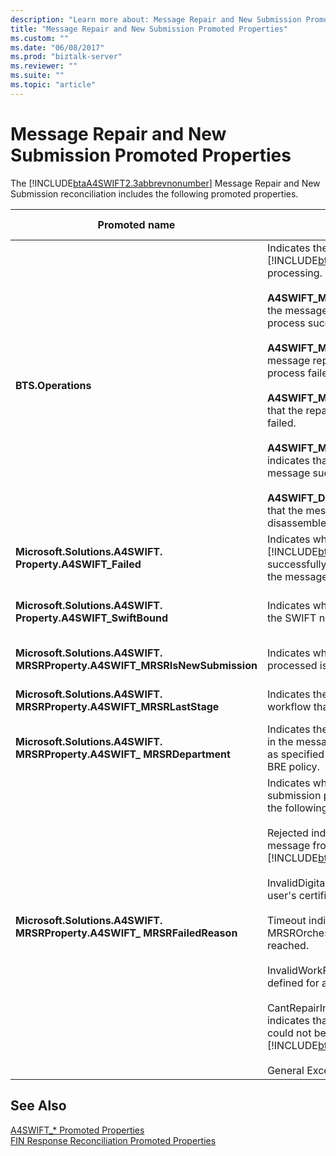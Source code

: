 ```yaml
---
description: "Learn more about: Message Repair and New Submission Promoted Properties"
title: "Message Repair and New Submission Promoted Properties"
ms.custom: ""
ms.date: "06/08/2017"
ms.prod: "biztalk-server"
ms.reviewer: ""
ms.suite: ""
ms.topic: "article"
---
```

# Message Repair and New Submission Promoted Properties
The [!INCLUDE[btaA4SWIFT2.3abbrevnonumber](../../includes/btaa4swift2-3abbrevnonumber-md.md)] Message Repair and New Submission reconciliation includes the following promoted properties.  


|                               Promoted name                               |                                                                                                                                                                                                                                                                                                                                                                                                    Description                                                                                                                                                                                                                                                                                                                                                                                                     | Data type |                                                                                                   Value range                                                                                                   |                                                                                                                                                                            Usage example                                                                                                                                                                            |
|---------------------------------------------------------------------------|--------------------------------------------------------------------------------------------------------------------------------------------------------------------------------------------------------------------------------------------------------------------------------------------------------------------------------------------------------------------------------------------------------------------------------------------------------------------------------------------------------------------------------------------------------------------------------------------------------------------------------------------------------------------------------------------------------------------------------------------------------------------------------------------------------------------|-----------|-----------------------------------------------------------------------------------------------------------------------------------------------------------------------------------------------------------------|---------------------------------------------------------------------------------------------------------------------------------------------------------------------------------------------------------------------------------------------------------------------------------------------------------------------------------------------------------------------|
|                            **BTS.Operations**                             |                                        Indicates the state of [!INCLUDE[btsBizTalkServerNoVersion](../../includes/btsbiztalkservernoversion-md.md)] processing. Can be one of the following:<br /><br /> **A4SWIFT_MrsrCompleted** indicates that the message repair and new submission process succeeded.<br /><br /> **A4SWIFT_MrsrFailed** indicates that the message repair and new submission process failed.<br /><br /> **A4SWIFT_MrsrUnparsedFailed** indicates that the repair of an unparsed message failed.<br /><br /> **A4SWIFT_MrsrUnparsedComplete** indicates that the repair of an unparsed message succeeded.<br /><br /> **A4SWIFT_DasmMarkedAsFailed** indicates that the message failed processing in the disassembler stage of the receive pipeline.                                         |  String   |                      -   A4SWIFT_MrsrCompleted<br />-   A4SWIFT_MrsrFailed<br />-   A4SWIFT_MrsrUnparsedFailed<br />-   A4SWIFT_MrsrUnparsedCompleted<br />-   A4SWIFT_DasmMarkedAsFailed                       | When the MrsrRepair orchestration receives a repaired unparsed message after the repair, it sets the **BTS.Operation** property to "A4SWIFT_MRSRCompleted" and the **A4SWIFT_Failed** property to False, and then routes the message to the MessageBox. These properties ensure that the repaired unparsed message does not enter the message repair process again. |
|         **Microsoft.Solutions.A4SWIFT. Property.A4SWIFT_Failed**          |                                                                                                                                                                                                                                                                                                                         Indicates whether [!INCLUDE[btaA4SWIFT2.3abbrevnonumber](../../includes/btaa4swift2-3abbrevnonumber-md.md)] successfully or unsuccessfully processed the message.                                                                                                                                                                                                                                                                                                                          |  Boolean  |                                                                                                   True, False                                                                                                   |                                                                                                                         Used by the MrsrRepair orchestration to subscribe only to messages from the MessageBox that have failed validation.                                                                                                                         |
|       **Microsoft.Solutions.A4SWIFT. Property.A4SWIFT_SwiftBound**        |                                                                                                                                                                                                                                                                                                                                                                           Indicates whether the message is bound for the SWIFT network.                                                                                                                                                                                                                                                                                                                                                                            |  Boolean  |                                                                                                   True, False                                                                                                   |                                                                                                                    Used by the MrsrRepair orchestration to subscribe only to messages from the MessageBox that are bound for the SWIFT network.                                                                                                                     |
| **Microsoft.Solutions.A4SWIFT. MRSRProperty.A4SWIFT_MRSRIsNewSubmission** |                                                                                                                                                                                                                                                                                                                                                                         Indicates whether the message being processed is a new submission.                                                                                                                                                                                                                                                                                                                                                                         |  Boolean  |                                                                                                   True, False                                                                                                   |                                                                                                                        Used by the MrsrRepair orchestration to indicate that a message has been created in the Create stage of the workflow.                                                                                                                        |
|    **Microsoft.Solutions.A4SWIFT. MRSRProperty.A4SWIFT_MRSRLastStage**    |                                                                                                                                                                                                                                                                                                                                                                          Indicates the last stage in the repair workflow that succeeded.                                                                                                                                                                                                                                                                                                                                                                           |  String   |                                                                                                        -                                                                                                        |                                                                                                                           One of the stages defined for a department workflow. Can be a create, repair, rekey-verify, or approval stage.                                                                                                                            |
|   **Microsoft.Solutions.A4SWIFT. MRSRProperty.A4SWIFT_ MRSRDepartment**   |                                                                                                                                                                                                                                                                                                                                     Indicates the department that is being used in the message repair and new submission, as specified by the MrsrDepartmentPolicy BRE policy.                                                                                                                                                                                                                                                                                                                                     |  String   |                                                                                                        -                                                                                                        |                                                                                                                    Set in the [!INCLUDE[btaA4SWIFT2.3abbrevnonumber](../../includes/btaa4swift2-3abbrevnonumber-md.md)] Administration Console.                                                                                                                     |
|  **Microsoft.Solutions.A4SWIFT. MRSRProperty.A4SWIFT_ MRSRFailedReason**  | Indicates why the message repair and new submission process failed. Can be one of the following:<br /><br /> Rejected indicates that the user rejected the message from within the [!INCLUDE[btsInpathNoVersion](../../includes/btsinpathnoversion-md.md)] form.<br /><br /> InvalidDigitalSignature indicates that the user's certificate is invalid.<br /><br /> Timeout indicates that the MRSROrchestration timeout value has been reached.<br /><br /> InvalidWorkFlow indicates that the workflow defined for a department is invalid.<br /><br /> CantRepairIn[!INCLUDE[btsInpathNoVersion](../../includes/btsinpathnoversion-md.md)] indicates that the incoming XML message could not be opened in [!INCLUDE[btsInpathNoVersion](../../includes/btsinpathnoversion-md.md)].<br /><br /> General Exception |  String   | -   Rejected<br />-   InvalidDigitalSignature<br />-   Timeout<br />-   InvalidWorkFlow<br />-   General Exception<br />-   CantRepairIn[!INCLUDE[btsInpathNoVersion](../../includes/btsinpathnoversion-md.md)] |                                                                                                                                      Set by the Message Repair and New Submission orchestration after the process has failed.                                                                                                                                       |

## See Also  
 [A4SWIFT_* Promoted Properties](../../adapters-and-accelerators/accelerator-swift/a4swift-promoted-properties.md)   
 [FIN Response Reconciliation Promoted Properties](../../adapters-and-accelerators/accelerator-swift/fin-response-reconciliation-promoted-properties.md)
